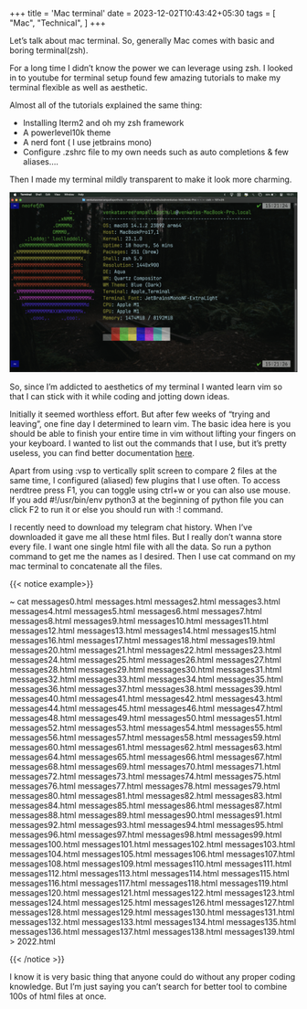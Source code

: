 +++
title = 'Mac terminal'
date = 2023-12-02T10:43:42+05:30
tags = [ "Mac", "Technical", ]
+++


Let’s talk about mac terminal. So, generally Mac comes with basic and boring terminal(zsh).

For a long time I didn’t know the power we can leverage using zsh. I looked in to youtube for terminal setup found few amazing tutorials to make my terminal flexible as well as aesthetic.

Almost all of the tutorials explained the same thing:

- Installing Iterm2 and oh my zsh framework
- A powerlevel10k theme
- A nerd font ( I use jetbrains mono)
- Configure .zshrc file to my own needs such as auto completions & few aliases….

Then I made my terminal mildly transparent to make it look more charming.

![Img](s1.jpg)



So, since I’m addicted to aesthetics of my terminal I wanted learn vim so that I can stick with it while coding and jotting down ideas.

Initially it seemed worthless effort. But after few weeks of “trying and leaving”, one fine day I determined to learn vim. The basic idea here is you should be able to finish your entire time in vim without lifting your fingers on your keyboard. I wanted to list out the commands that I use, but it’s pretty useless, you can find better documentation [here](https://vim.rtorr.com/). 

Apart from using :vsp to vertically split screen to compare 2 files at the same time, I configured (aliased) few plugins that I use often.
To access nerdtree press F1, you can toggle using ctrl+w or you can also use mouse.
If you add #!/usr/bin/env python3 at the beginning of python file you can click F2 to run it or else you should run with :! command.

I recently need to download my telegram chat history. When I’ve downloaded it gave me all these html files. But I really don’t wanna store every file. I want one single html file with all the data. So run a python command to get me the names as I desired. Then I use cat command on my mac terminal to concatenate all the files.


{{< notice example>}} 

~ cat 
messages0.html  messages.html  messages2.html  messages3.html  messages4.html  messages5.html  messages6.html  messages7.html  messages8.html  messages9.html  messages10.html  messages11.html  messages12.html  messages13.html  messages14.html  messages15.html  messages16.html  messages17.html  messages18.html  messages19.html  messages20.html  messages21.html  messages22.html  messages23.html  messages24.html  messages25.html  messages26.html  messages27.html  messages28.html  messages29.html  messages30.html  messages31.html  messages32.html  messages33.html  messages34.html  messages35.html  messages36.html  messages37.html  messages38.html  messages39.html  messages40.html  messages41.html  messages42.html  messages43.html  messages44.html  messages45.html  messages46.html  messages47.html  messages48.html  messages49.html  messages50.html  messages51.html  messages52.html  messages53.html  messages54.html  messages55.html  messages56.html  messages57.html  messages58.html  messages59.html  messages60.html  messages61.html  messages62.html  messages63.html  messages64.html  messages65.html  messages66.html  messages67.html  messages68.html  messages69.html  messages70.html  messages71.html  messages72.html  messages73.html  messages74.html  messages75.html  messages76.html  messages77.html  messages78.html  messages79.html  messages80.html  messages81.html  messages82.html  messages83.html  messages84.html  messages85.html  messages86.html  messages87.html  messages88.html  messages89.html  messages90.html  messages91.html  messages92.html  messages93.html  messages94.html  messages95.html  messages96.html  messages97.html  messages98.html  messages99.html  messages100.html messages101.html  messages102.html  messages103.html  messages104.html  messages105.html  messages106.html messages107.html  messages108.html  messages109.html  messages110.html  messages111.html  messages112.html  messages113.html  messages114.html  messages115.html  messages116.html  messages117.html  messages118.html  messages119.html  messages120.html  messages121.html  messages122.html  messages123.html  messages124.html  messages125.html  messages126.html  messages127.html  messages128.html  messages129.html  messages130.html  messages131.html  messages132.html  messages133.html  messages134.html  messages135.html  messages136.html  messages137.html  messages138.html  messages139.html  >  2022.html


{{< /notice >}}

I know it is very basic thing that anyone could do without any proper coding knowledge. But I’m just saying you can’t search for better tool to combine 100s of html files at once.
